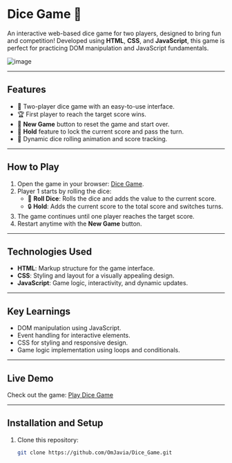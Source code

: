 
# Dice Game 🎲


An interactive web-based dice game for two players, designed to bring fun and competition! Developed using **HTML**, **CSS**, and **JavaScript**, this game is perfect for practicing DOM manipulation and JavaScript fundamentals.

![image](https://github.com/user-attachments/assets/e7710a7b-f57b-4350-94ea-051dff5e4bb4)

---

## Features

- 🎲 Two-player dice game with an easy-to-use interface.
- 🏆 First player to reach the target score wins.
- 🔄 **New Game** button to reset the game and start over.
- 🎯 **Hold** feature to lock the current score and pass the turn.
- 🎲 Dynamic dice rolling animation and score tracking.

---

## How to Play

1. Open the game in your browser: [Dice Game](https://omjavia.github.io/Dice_Game/).
2. Player 1 starts by rolling the dice:
   - 🎲 **Roll Dice**: Rolls the dice and adds the value to the current score.
   - 🔒 **Hold**: Adds the current score to the total score and switches turns.
3. The game continues until one player reaches the target score.
4. Restart anytime with the **New Game** button.

---

## Technologies Used

- **HTML**: Markup structure for the game interface.
- **CSS**: Styling and layout for a visually appealing design.
- **JavaScript**: Game logic, interactivity, and dynamic updates.

---

## Key Learnings

- DOM manipulation using JavaScript.
- Event handling for interactive elements.
- CSS for styling and responsive design.
- Game logic implementation using loops and conditionals.

---

## Live Demo

Check out the game: [Play Dice Game](https://omjavia.github.io/Dice_Game/)

---

## Installation and Setup

1. Clone this repository:
   ```bash
   git clone https://github.com/OmJavia/Dice_Game.git

